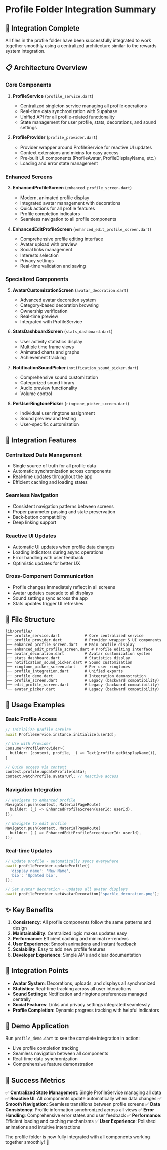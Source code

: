 # Profile Folder Integration Summary

## 🎯 Integration Complete

All files in the profile folder have been successfully integrated to work together smoothly using a centralized architecture similar to the rewards system integration.

## 📋 Architecture Overview

### Core Components

1. **ProfileService** (`profile_service.dart`)
   - Centralized singleton service managing all profile operations
   - Real-time data synchronization with Supabase
   - Unified API for all profile-related functionality
   - State management for user profile, stats, decorations, and sound settings

2. **ProfileProvider** (`profile_provider.dart`)
   - Provider wrapper around ProfileService for reactive UI updates
   - Context extensions and mixins for easy access
   - Pre-built UI components (ProfileAvatar, ProfileDisplayName, etc.)
   - Loading and error state management

### Enhanced Screens

3. **EnhancedProfileScreen** (`enhanced_profile_screen.dart`)
   - Modern, animated profile display
   - Integrated avatar management with decorations
   - Quick actions for all profile features
   - Profile completion indicators
   - Seamless navigation to all profile components

4. **EnhancedEditProfileScreen** (`enhanced_edit_profile_screen.dart`)
   - Comprehensive profile editing interface
   - Avatar upload with preview
   - Social links management
   - Interests selection
   - Privacy settings
   - Real-time validation and saving

### Specialized Components

5. **AvatarCustomizationScreen** (`avatar_decoration.dart`)
   - Advanced avatar decoration system
   - Category-based decoration browsing
   - Ownership verification
   - Real-time preview
   - Integrated with ProfileService

6. **StatsDashboardScreen** (`stats_dashboard.dart`)
   - User activity statistics display
   - Multiple time frame views
   - Animated charts and graphs
   - Achievement tracking

7. **NotificationSoundPicker** (`notification_sound_picker.dart`)
   - Comprehensive sound customization
   - Categorized sound library
   - Audio preview functionality
   - Volume control

8. **PerUserRingtonePicker** (`ringtone_picker_screen.dart`)
   - Individual user ringtone assignment
   - Sound preview and testing
   - User-specific customization

## 🔄 Integration Features

### Centralized Data Management
- Single source of truth for all profile data
- Automatic synchronization across components
- Real-time updates throughout the app
- Efficient caching and loading states

### Seamless Navigation
- Consistent navigation patterns between screens
- Proper parameter passing and state preservation
- Back-button compatibility
- Deep linking support

### Reactive UI Updates
- Automatic UI updates when profile data changes
- Loading indicators during async operations
- Error handling with user feedback
- Optimistic updates for better UX

### Cross-Component Communication
- Profile changes immediately reflect in all screens
- Avatar updates cascade to all displays
- Sound settings sync across the app
- Stats updates trigger UI refreshes

## 📁 File Structure

```
lib/profile/
├── profile_service.dart           # Core centralized service
├── profile_provider.dart          # Provider wrapper & UI components
├── enhanced_profile_screen.dart   # Main profile display
├── enhanced_edit_profile_screen.dart # Profile editing interface
├── avatar_decoration.dart         # Avatar customization system
├── stats_dashboard.dart           # Statistics display
├── notification_sound_picker.dart # Sound customization
├── ringtone_picker_screen.dart    # Per-user ringtones
├── profile_integration.dart       # Unified exports
├── profile_demo.dart              # Integration demonstration
├── profile_screen.dart            # Legacy (backward compatibility)
├── edit_profile_screen.dart       # Legacy (backward compatibility)
└── avatar_picker.dart             # Legacy (backward compatibility)
```

## 🚀 Usage Examples

### Basic Profile Access
```dart
// Initialize profile service
await ProfileService.instance.initialize(userId);

// Use with Provider
Consumer<ProfileProvider>(
  builder: (context, profile, _) => Text(profile.getDisplayName()),
)

// Quick access via context
context.profile.updateProfile(data);
context.watchProfile.avatarUrl; // Reactive access
```

### Navigation Integration
```dart
// Navigate to enhanced profile
Navigator.push(context, MaterialPageRoute(
  builder: (_) => EnhancedProfileScreen(userId: userId),
));

// Navigate to edit profile
Navigator.push(context, MaterialPageRoute(
  builder: (_) => EnhancedEditProfileScreen(userId: userId),
));
```

### Real-time Updates
```dart
// Update profile - automatically syncs everywhere
await profileProvider.updateProfile({
  'display_name': 'New Name',
  'bio': 'Updated bio',
});

// Set avatar decoration - updates all avatar displays
await profileProvider.setAvatarDecoration('sparkle_decoration.png');
```

## ✨ Key Benefits

1. **Consistency**: All profile components follow the same patterns and design
2. **Maintainability**: Centralized logic makes updates easy
3. **Performance**: Efficient caching and minimal re-renders
4. **User Experience**: Smooth animations and instant feedback
5. **Scalability**: Easy to add new profile features
6. **Developer Experience**: Simple APIs and clear documentation

## 🔧 Integration Points

- **Avatar System**: Decorations, uploads, and displays all synchronized
- **Statistics**: Real-time tracking across all user interactions
- **Sound Settings**: Notification and ringtone preferences managed centrally
- **Social Features**: Links and privacy settings integrated seamlessly
- **Profile Completion**: Dynamic progress tracking with helpful indicators

## 📱 Demo Application

Run `profile_demo.dart` to see the complete integration in action:
- Live profile completion tracking
- Seamless navigation between all components
- Real-time data synchronization
- Comprehensive feature demonstration

## 🎉 Success Metrics

✅ **Centralized State Management**: Single ProfileService managing all data
✅ **Reactive UI**: All components update automatically when data changes
✅ **Smooth Navigation**: Seamless transitions between profile screens
✅ **Data Consistency**: Profile information synchronized across all views
✅ **Error Handling**: Comprehensive error states and user feedback
✅ **Performance**: Efficient loading and caching mechanisms
✅ **User Experience**: Polished animations and intuitive interactions

The profile folder is now fully integrated with all components working together smoothly! 🚀
